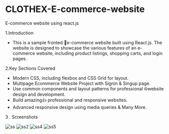 # CLOTHEX-E-commerce-website
E-commerce website using react.js


1.Introduction

 - This is a sample fronted 🛒e-commerce website built using React.js. The website is designed to showcase the various features of an e-commerce website, including product 
  listings, shopping carts, and login pages.
  
2.Key Sections Covered

- Modern CSS, including flexbox and CSS Grid for layout.<br>
- Multipage Ecommerce Website Project with Signin & Singup page.<br>
- Use common components and layout patterns for professional 🌐website design and development.<br>
- Build amazing👍 professional and responsive websites.<br>
- Advanced responsive design using media queries & Many More.<br>

3 . Screenshots

![ss](https://github.com/Rahul02M/CLOTHEX-E-commerce-website/assets/133855195/a93bbbd3-667a-4ee9-bf4e-88fe4dac9c76)      ![ss2](https://github.com/Rahul02M/CLOTHEX-E-commerce-website/assets/133855195/1c4a8757-7992-4f2a-8cfd-199767e56c8f)
![ss4](https://github.com/Rahul02M/CLOTHEX-E-commerce-website/assets/133855195/46aa2e92-06f4-4fdb-80d7-976892023dd2)           ![ss5](https://github.com/Rahul02M/CLOTHEX-E-commerce-website/assets/133855195/6187f1c8-a598-47f7-afd1-312b6d28fe85)




